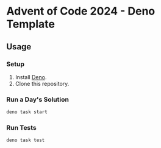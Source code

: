 # Advent of Code 2024 - Deno Template

## Usage

### Setup
1. Install [Deno](https://deno.land).
2. Clone this repository.

### Run a Day's Solution
```bash
deno task start
```

### Run Tests
```bash
deno task test
```
